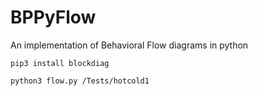 # BPPyFlow
An implementation of Behavioral Flow diagrams in python

`pip3 install blockdiag`

`python3 flow.py /Tests/hotcold1`
